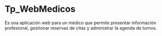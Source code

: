 # Tp_WebMedicos
Es una aplicación web para un médico que permite presentar información profesional, gestionar reservas de citas y administrar la agenda de turnos.
